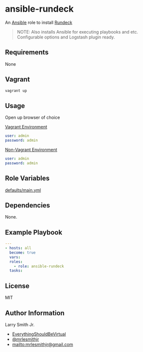# ansible-rundeck

An [Ansible](https://www.ansible) role to install [Rundeck](http://rundeck.org/)

> NOTE: Also installs Ansible for executing playbooks and etc. Configurable
> options and Logstash plugin ready.

## Requirements

None

## Vagrant

```bash
vagrant up
```

## Usage

Open up browser of choice

[Vagrant Environment](http://127.0.0.1:4440)

```yaml
user: admin
password: admin
```

[Non-Vagrant Environment](http://iporhostname:4440)

```yaml
user: admin
password: admin
```

## Role Variables

[defaults/main.yml](defaults/main.yml)

## Dependencies

None.

## Example Playbook

```yaml
---
- hosts: all
  become: true
  vars:
  roles:
    - role: ansible-rundeck
  tasks:
```

## License

MIT

## Author Information

Larry Smith Jr.

-   [EverythingShouldBeVirtual](http://everythingshouldbevirtual.com)
-   [@mrlesmithjr](https://www.twitter.com/mrlesmithjr)
-   <mailto:mrlesmithjr@gmail.com>
